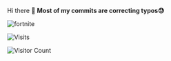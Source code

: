 Hi there 👋
**Most of my commits are correcting typos😓**


![fortnite](https://github.com/user-attachments/assets/b3f0d5b0-f8f3-41cc-88ba-eaa90930eecc)



![Visits](https://komarev.com/ghpvc/?username=mirbyte&color=22a153&style=flat&abbreviated=true&label=PROFILE+VIEWS++)
<!--blue 5757ff-->


![Visitor Count](https://hit.yhype.me/github/profile?account_id=83219244)
